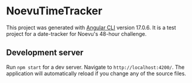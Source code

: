 # NoevuTimeTracker

This project was generated with [Angular CLI](https://github.com/angular/angular-cli) version 17.0.6. It is a test project for a date-tracker for Noevu's 48-hour challenge.

## Development server

Run `npm start` for a dev server. Navigate to `http://localhost:4200/`. The application will automatically reload if you change any of the source files.
